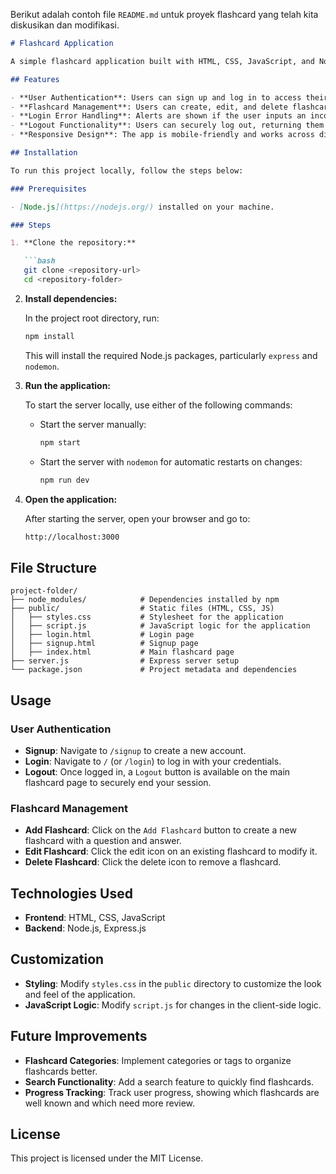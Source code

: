 Berikut adalah contoh file `README.md` untuk proyek flashcard yang telah kita diskusikan dan modifikasi.

```markdown
# Flashcard Application

A simple flashcard application built with HTML, CSS, JavaScript, and Node.js, allowing users to create, view, and manage their flashcards. This project is ideal for anyone looking to reinforce their knowledge through spaced repetition learning.

## Features

- **User Authentication**: Users can sign up and log in to access their personalized flashcards.
- **Flashcard Management**: Users can create, edit, and delete flashcards.
- **Login Error Handling**: Alerts are shown if the user inputs an incorrect username or password.
- **Logout Functionality**: Users can securely log out, returning them to the login page.
- **Responsive Design**: The app is mobile-friendly and works across different screen sizes.

## Installation

To run this project locally, follow the steps below:

### Prerequisites

- [Node.js](https://nodejs.org/) installed on your machine.

### Steps

1. **Clone the repository:**

   ```bash
   git clone <repository-url>
   cd <repository-folder>
   ```

2. **Install dependencies:**

   In the project root directory, run:

   ```bash
   npm install
   ```

   This will install the required Node.js packages, particularly `express` and `nodemon`.

3. **Run the application:**

   To start the server locally, use either of the following commands:

   - Start the server manually:

     ```bash
     npm start
     ```

   - Start the server with `nodemon` for automatic restarts on changes:

     ```bash
     npm run dev
     ```

4. **Open the application:**

   After starting the server, open your browser and go to:

   ```bash
   http://localhost:3000
   ```

## File Structure

```
project-folder/
├── node_modules/            # Dependencies installed by npm
├── public/                  # Static files (HTML, CSS, JS)
│   ├── styles.css           # Stylesheet for the application
│   ├── script.js            # JavaScript logic for the application
│   ├── login.html           # Login page
│   ├── signup.html          # Signup page
│   ├── index.html           # Main flashcard page
├── server.js                # Express server setup
└── package.json             # Project metadata and dependencies
```

## Usage

### User Authentication

- **Signup**: Navigate to `/signup` to create a new account.
- **Login**: Navigate to `/` (or `/login`) to log in with your credentials.
- **Logout**: Once logged in, a `Logout` button is available on the main flashcard page to securely end your session.

### Flashcard Management

- **Add Flashcard**: Click on the `Add Flashcard` button to create a new flashcard with a question and answer.
- **Edit Flashcard**: Click the edit icon on an existing flashcard to modify it.
- **Delete Flashcard**: Click the delete icon to remove a flashcard.

## Technologies Used

- **Frontend**: HTML, CSS, JavaScript
- **Backend**: Node.js, Express.js

## Customization

- **Styling**: Modify `styles.css` in the `public` directory to customize the look and feel of the application.
- **JavaScript Logic**: Modify `script.js` for changes in the client-side logic.

## Future Improvements

- **Flashcard Categories**: Implement categories or tags to organize flashcards better.
- **Search Functionality**: Add a search feature to quickly find flashcards.
- **Progress Tracking**: Track user progress, showing which flashcards are well known and which need more review.

## License

This project is licensed under the MIT License.
```
